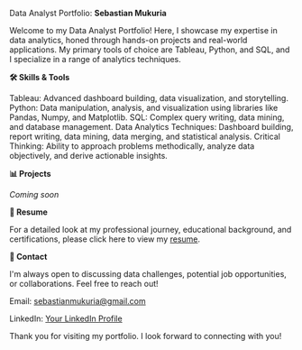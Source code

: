 Data Analyst Portfolio: **Sebastian Mukuria**

Welcome to my Data Analyst Portfolio! Here, I showcase my expertise in data analytics, honed through hands-on projects and real-world applications. My primary tools of choice are Tableau, Python, and SQL, and I specialize in a range of analytics techniques.

**🛠️ Skills & Tools**

Tableau: Advanced dashboard building, data visualization, and storytelling.
Python: Data manipulation, analysis, and visualization using libraries like Pandas, Numpy, and Matplotlib.
SQL: Complex query writing, data mining, and database management.
Data Analytics Techniques: Dashboard building, report writing, data mining, data merging, and statistical analysis.
Critical Thinking: Ability to approach problems methodically, analyze data objectively, and derive actionable insights.

**📊 Projects**

_Coming soon_

**📄 Resume**

For a detailed look at my professional journey, educational background, and certifications, please click here to view my [resume](https://drive.google.com/file/d/1htbkY9tyOEfEBFjWEeYLG0LmR4CH22ke/view?usp=sharing).

**📧 Contact**

I'm always open to discussing data challenges, potential job opportunities, or collaborations. Feel free to reach out!

Email: sebastianmukuria@gmail.com

LinkedIn: [Your LinkedIn Profile]([url](https://www.linkedin.com/in/sebastian-mukuria/))

Thank you for visiting my portfolio. I look forward to connecting with you!

